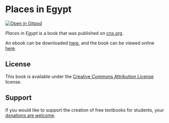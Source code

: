 # Places in Egypt

[![Open in Gitpod](https://gitpod.io/button/open-in-gitpod.svg)](https://gitpod.io/from-referrer/)

_Places in Egypt_ is a book that was published on [cnx.org](https://cnx.org/).

An ebook can be downloaded [here](https://github.com/cnx-user-books/cnxbook-places-in-egypt/releases/latest), and the book can be viewed online [here](https://github.com/cnx-user-books/cnxbook-places-in-egypt/releases/latest).

## License
This book is available under the [Creative Commons Attribution License](./LICENSE) license.

## Support
If you would like to support the creation of free textbooks for students, your [donations are welcome](https://riceconnect.rice.edu/donation/support-openstax-banner).

